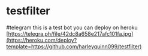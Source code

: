 # testfilter
#telegram
this is a test bot 
you can deploy on heroku
[https://telegra.ph/file/42dc8a658e217afc101fa.jpg](https://heroku.com/deploy?template=https://github.com/harleyquinn099/testfilter)
